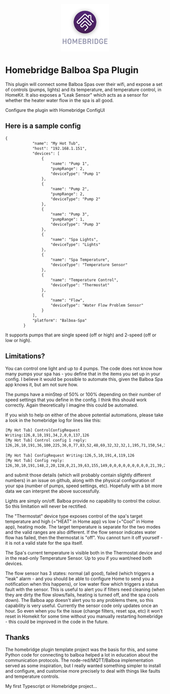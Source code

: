 
<p align="center">

<img src="https://github.com/homebridge/branding/raw/master/logos/homebridge-wordmark-logo-vertical.png" width="150">

</p>


# Homebridge Balboa Spa Plugin

This plugin will connect some Balboa Spas over their wifi, and expose a set of controls (pumps, lights) and its temperature, and temperature control, in HomeKit.  It also exposes a "Leak Sensor" which acts as a sensor for whether the heater water flow in the spa is all good.

Configure the plugin with Homebridge ConfigUI

## Here is a sample config

```
{
            "name": "My Hot Tub",
            "host": "192.168.1.151",
            "devices": [
                {
                    "name": "Pump 1",
                    "pumpRange": 2,
                    "deviceType": "Pump 1"
                },
                {
                    "name": "Pump 2",
                    "pumpRange": 2,
                    "deviceType": "Pump 2"
                },
                {
                    "name": "Pump 3",
                    "pumpRange": 1,
                    "deviceType": "Pump 3"
                },
                {
                    "name": "Spa Lights",
                    "deviceType": "Lights"
                },
                {
                    "name": "Spa Temperature",
                    "deviceType": "Temperature Sensor"
                },
                {
                    "name": "Temperature Control",
                    "deviceType": "Thermostat"
                },
                {
                    "name": "Flow",
                    "deviceType": "Water Flow Problem Sensor"
                }
            ],
            "platform": "Balboa-Spa"
        }
```

It supports pumps that are single speed (off or high) and 2-speed (off or low or high).

## Limitations?

You can control one light and up to 4 pumps. The code does not know how many pumps your spa has - you define that in the items you set up in your config. I believe it would be possible to automate this, given the Balboa Spa app knows it, but am not sure how.

The pumps have a minStep of 50% or 100% depending on their number of speed settings that you define in the config. I think this should work correctly.  Again theoretically I imagine this could be automated.

If you wish to help on either of the above potential automations, please take a look in the homebridge log for lines like this:

```
[My Hot Tub] ControlConfigRequest Writing:126,8,10,191,34,2,0,0,137,126
[My Hot Tub] Control config 1 reply: 126,26,10,191,36,100,225,36,0,77,83,52,48,69,32,32,32,1,195,71,150,54,3,10,68,0,25,126

[My Hot Tub] ConfigRequest Writing:126,5,10,191,4,119,126
[My Hot Tub] Config reply: 126,30,10,191,148,2,20,128,0,21,39,63,155,149,0,0,0,0,0,0,0,0,0,21,39,255,255,63,155,149,29,126
```

and submit those details (which will probably contain slightly different numbers) in an issue on github, along with the physical configuration of your spa (number of pumps, speed settings, etc). Hopefully with a bit more data we can interpret the above successfully.

Lights are simply on/off.  Balboa provide no capability to control the colour.  So this limitation will never be rectified.

The "Thermostat" device type exposes control of the spa's target temperature and high (="HEAT" in Home app) vs low (="Cool" in Home app), heating mode.  The target temperature is separate for the two modes
and the valid ranges are also different.  If the flow sensor indicates water flow has failed, then the thermostat is "off".  You cannot turn it off yourself - it is not a valid state for the spa itself.

The Spa's current temperature is visible both in the Thermostat device and in the read-only Temperature Sensor. Up to you if you want/need both devices.

The flow sensor has 3 states: normal (all good), failed (which triggers a "leak" alarm - and you should be able to configure Home to send you a notification when this happens), or low water flow which triggers a status fault with the sensor.  This is useful to alert you if filters need cleaning (when they are dirty the flow slows/fails, heating is turned off, and the spa cools down).  The Balboa app doesn't alert you to any problems there, so this capability is very useful. Currently the sensor code only updates once an hour.  So even when you fix the issue (change filters, reset spa, etc) it won't reset in Homekit for some time without you manually restarting homebridge - this could be improved in the code in the future.

## Thanks

The homebridge plugin template project was the basis for this, and some Python code for connecting to balboa helped a lot in education about the communication protocols.  The
node-red/MQTT/Balboa implementation served as some inspiration, but I really wanted something simpler to install and configure, and customise more precisely to deal with things like faults and temperature controls.

My first Typescript or Homebridge project...